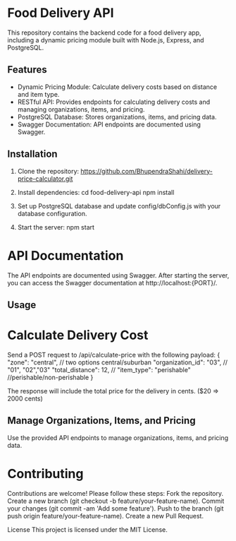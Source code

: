 # Food Delivery API
This repository contains the backend code for a food delivery app, including a dynamic pricing module built with Node.js, Express, and PostgreSQL.

## Features
- Dynamic Pricing Module: Calculate delivery costs based on distance and item type.
- RESTful API: Provides endpoints for calculating delivery costs and managing organizations, items, and pricing.
- PostgreSQL Database: Stores organizations, items, and pricing data.
- Swagger Documentation: API endpoints are documented using Swagger.

## Installation
1. Clone the repository:
https://github.com/BhupendraShahi/delivery-price-calculator.git

2. Install dependencies:
cd food-delivery-api
npm install

3. Set up PostgreSQL database and update config/dbConfig.js with your database configuration.

4. Start the server:
npm start

# API Documentation
The API endpoints are documented using Swagger. After starting the server, you can access the Swagger documentation at http://localhost:{PORT}/.

## Usage
# Calculate Delivery Cost
Send a POST request to /api/calculate-price with the following payload:
{
  "zone": "central", // two options central/suburban
  "organization_id": "03", // "01", "02","03"
  "total_distance": 12, //
  "item_type": "perishable" //perishable/non-perishable
}

The response will include the total price for the delivery in cents. ($20 => 2000 cents)

## Manage Organizations, Items, and Pricing
Use the provided API endpoints to manage organizations, items, and pricing data.

# Contributing
Contributions are welcome! Please follow these steps:
Fork the repository.
Create a new branch (git checkout -b feature/your-feature-name).
Commit your changes (git commit -am 'Add some feature').
Push to the branch (git push origin feature/your-feature-name).
Create a new Pull Request.

License
This project is licensed under the MIT License.
